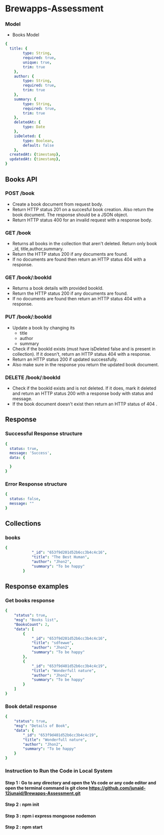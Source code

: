 # Brewapps-Assessment



### Model

- Books Model
```yaml
{ 
  title: {
        type: String,
        required: true,
        unique: true,
        trim: true
    },
    author: {
        type: String,
        required: true,
        trim: true
    },
    summary: {
        type: String,
        required: true,
        trim: true
    },
    deletedAt: {
        type: Date
    },
    isDeleted: {
        type: Boolean,
        default: false
    },
  createdAt: {timestamp},
  updatedAt: {timestamp},
}
```

## Books API
### POST /book
- Create a book document from request body.
- Return HTTP status 201 on a succesful book creation. Also return the book document. The response should be a JSON object.
- Return HTTP status 400 for an invalid request with a response body.

### GET /book
- Returns all books in the collection that aren't deleted. Return only book _id, title,author,summary.
- Return the HTTP status 200 if any documents are found. 
- If no documents are found then return an HTTP status 404 with a response. 

### GET /book/:bookId
- Returns a book details with provided bookId. 
- Return the HTTP status 200 if any documents are found.
- If no documents are found then return an HTTP status 404 with a response. 

### PUT /book/:bookId
- Update a book by changing its
  - title
  - author
  - summary
- Check if the bookId exists (must have isDeleted false and is present in collection). If it doesn't, return an HTTP status 404 with a response.
- Return an HTTP status 200 if updated successfully.
- Also make sure in the response you return the updated book document. 

### DELETE /book/:bookId
- Check if the bookId exists and is not deleted. If it does, mark it deleted and return an HTTP status 200 with a response body with status and message.
- If the book document doesn't exist then return an HTTP status of 404 . 


## Response

### Successful Response structure
```yaml
{
  status: true,
  message: 'Success',
  data: {

  }
}
```
### Error Response structure
```yaml
{
  status: false,
  message: ""
}
```

## Collections

### books
```yaml
{
            "_id": "653f9d201d52b6cc3b4c4c16",
            "title": "The Best Human",
            "author": "Jhon2",
            "summary": "To be happy"
        }
```



## Response examples
### Get books response
```yaml
{
    "status": true,
    "msg": "Books list",
    "BooksCount": 2,
    "data": [
        {
            "_id": "653f9d201d52b6cc3b4c4c16",
            "title": "sdfewwe",
            "author": "Jhon2",
            "summary": "To be happy"
        },
        {
            "_id": "653f9d401d52b6cc3b4c4c19",
            "title": "Wonderfull nature",
            "author": "Jhon2",
            "summary": "To be happy"
        }
    ]
}
```

### Book detail response
```yaml
{
    "status": true,
    "msg": "Details of Book",
    "data": {
        "_id": "653f9d401d52b6cc3b4c4c19",
        "title": "Wonderfull nature",
        "author": "Jhon2",
        "summary": "To be happy"
    }
}
```


### Instruction to Run the Code in Local System
#### Step 1 : Go to any directory and open the Vs code or any code editor and open the terminal command is git clone https://github.com/junaid-12junaid/Brewapps-Assessment.git
#### Step 2 : npm init
#### Step 3 : npm i  express mongoose nodemon
#### Step 2 : npm start

